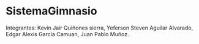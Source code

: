 # SistemaGimnasio
Integrantes:
Kevin Jair Quiñones sierra,
Yeferson Steven Aguilar Alvarado,
Edgar Alexis García Camuan,
Juan Pablo Muñoz.
